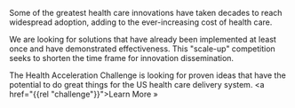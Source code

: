 Some of the greatest health care innovations have taken decades to reach widespread adoption, adding to the ever-increasing cost of health care.

We are looking for solutions that have already been implemented at least once and have demonstrated effectiveness. This "scale-up" competition seeks to shorten the time frame for innovation dissemination.

The Health Acceleration Challenge is looking for proven ideas that have the potential to do great things for the US health care delivery system. <a  href="{{rel "challenge"}}">Learn More »</a>
